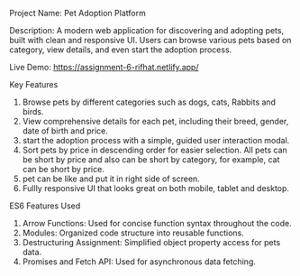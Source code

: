 Project Name: Pet Adoption Platform

Description: A modern web application for discovering and adopting pets, built with clean and responsive UI. Users can browse various pets based on category, view details, and even start the adoption process.

Live Demo:  https://assignment-6-rifhat.netlify.app/


Key Features
1. Browse pets by different categories such as dogs, cats, Rabbits and birds.
2. View comprehensive details for each pet, including their breed, gender, date of birth and price.
3. start the adoption process with a simple, guided user interaction modal.
4. Sort pets by price in descending order for easier selection. All pets can be short by price and also can be short by category, for example, cat can be short by price.
5. pet can be like and put it in right side of screen.
6. Fullly responsive UI that looks great on both mobile, tablet and desktop.


ES6 Features Used
1. Arrow Functions: Used for concise function syntax throughout the code.
2. Modules: Organized code structure into reusable functions.
3. Destructuring Assignment: Simplified object property access for pets data.
4. Promises and Fetch API: Used for asynchronous data fetching.
